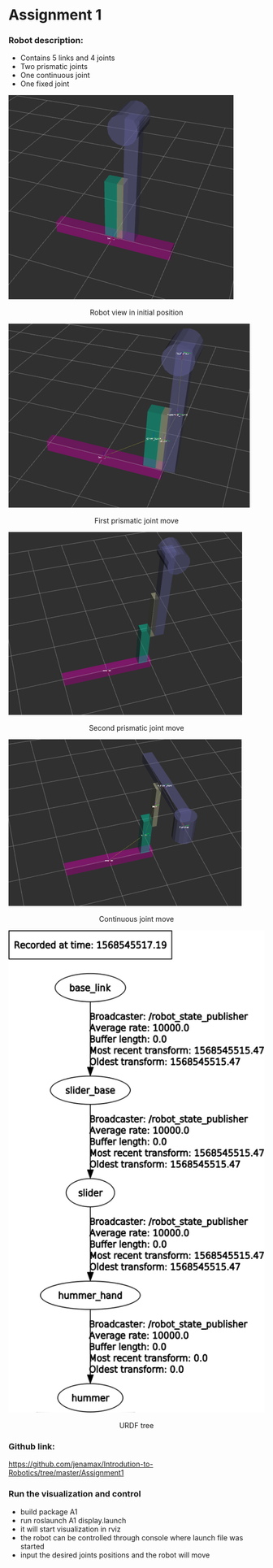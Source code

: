 #  Assignment 1

### Robot description:
 - Contains 5 links and 4 joints
 - Two prismatic joints
 - One continuous joint
 - One fixed joint

![](1.png)
<p align="center"> Robot view in initial position </p>

![](2.png)
<p align="center"> First prismatic joint move </p>

![](3.png)
<p align="center"> Second prismatic joint move </p>

![](4.png)
<p align="center"> Continuous joint move </p>

![](frames.png)
<p align="center"> URDF tree </p>


### Github link:
https://github.com/jenamax/Introdution-to-Robotics/tree/master/Assignment1

### Run the visualization and control
- build package A1
- run roslaunch A1 display.launch
- it will start visualization in rviz
- the robot can be controlled through console where launch file was started
- input the desired joints positions and the robot will move
